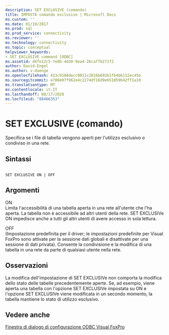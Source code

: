 ```yaml
---
description: SET EXCLUSIVE (comando)
title: IMPOSTA comando esclusivo | Microsoft Docs
ms.custom: ''
ms.date: 01/19/2017
ms.prod: sql
ms.prod_service: connectivity
ms.reviewer: ''
ms.technology: connectivity
ms.topic: conceptual
helpviewer_keywords:
- SET EXCLUSIVE command [ODBC]
ms.assetid: d4fe12c5-7e8b-4d20-9ea4-2bcaffb271f2
author: David-Engel
ms.author: v-daenge
ms.openlocfilehash: 413c9188decc9011c2816b692b1fb4b6112ec45b
ms.sourcegitcommit: e700497f962e4c2274df16d9e651059b42ff1a10
ms.translationtype: MT
ms.contentlocale: it-IT
ms.lasthandoff: 08/17/2020
ms.locfileid: "88466353"
---
```

# <a name="set-exclusive-command"></a>SET EXCLUSIVE (comando)
Specifica se i file di tabella vengono aperti per l'utilizzo esclusivo o condiviso in una rete.  
  
## <a name="syntax"></a>Sintassi  
  
```  
  
SET EXCLUSIVE ON | OFF  
```  
  
## <a name="arguments"></a>Argomenti  
 ON  
 Limita l'accessibilità di una tabella aperta in una rete all'utente che l'ha aperta. La tabella non è accessibile ad altri utenti della rete. SET EXCLUSIVe ON impedisce anche a tutti gli altri utenti di avere accesso in sola lettura.  
  
 OFF  
 (Impostazione predefinita per il driver; le impostazioni predefinite per Visual FoxPro sono attivate per la sessione dati globali e disattivate per una sessione di dati privata). Consente la condivisione e la modifica di una tabella in una rete da parte di qualsiasi utente nella rete.  
  
## <a name="remarks"></a>Osservazioni  
 La modifica dell'impostazione di SET EXCLUSIVe non comporta la modifica dello stato delle tabelle precedentemente aperte. Se, ad esempio, viene aperta una tabella con l'opzione SET EXCLUSIVe impostata su ON e l'opzione SET EXCLUSIVe viene modificata in un secondo momento, la tabella mantiene lo stato di utilizzo esclusivo.  
  
## <a name="see-also"></a>Vedere anche  
 [Finestra di dialogo di configurazione ODBC Visual FoxPro](../../odbc/microsoft/odbc-visual-foxpro-setup-dialog-box.md)
